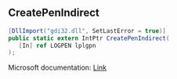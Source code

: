 ## CreatePenIndirect

```csharp
[DllImport("gdi32.dll", SetLastError = true)]
public static extern IntPtr CreatePenIndirect(
   [In] ref LOGPEN lplgpn
);
```

Microsoft documentation: [Link](https://docs.microsoft.com/en-us/windows/win32/api/wingdi/nf-wingdi-createpenindirect)
